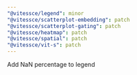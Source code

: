 ```yaml
---
"@vitessce/legend": minor
"@vitessce/scatterplot-embedding": patch
"@vitessce/scatterplot-gating": patch
"@vitessce/heatmap": patch
"@vitessce/spatial": patch
"@vitessce/vit-s": patch
---
```


Add NaN percentage to legend

